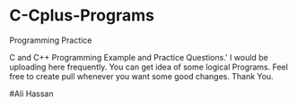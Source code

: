 # C-Cplus-Programs
Programming Practice 

C and C++ Programming Example and Practice Questions.'
I would be uploading here frequently.
You can get idea of some logical Programs.
Feel free to create pull whenever you want some good changes.
Thank You.

#Ali Hassan
